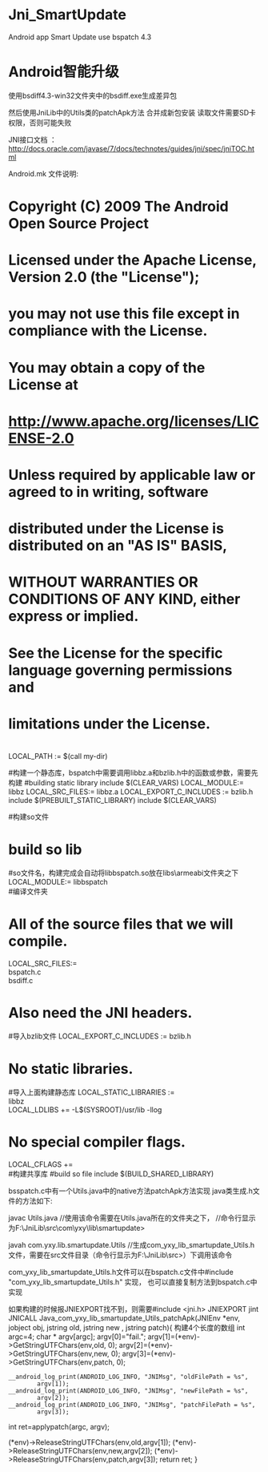 # Jni_SmartUpdate
Android app Smart Update use bspatch 4.3

Android智能升级
===========================================
使用bsdiff4.3-win32文件夹中的bsdiff.exe生成差异包

然后使用JniLib中的Utils类的patchApk方法 合并成新包安装
读取文件需要SD卡权限，否则可能失败

JNI接口文档 ：
http://docs.oracle.com/javase/7/docs/technotes/guides/jni/spec/jniTOC.html


Android.mk 文件说明:
	
# Copyright (C) 2009 The Android Open Source Project
#
# Licensed under the Apache License, Version 2.0 (the "License");
# you may not use this file except in compliance with the License.
# You may obtain a copy of the License at
#
#      http://www.apache.org/licenses/LICENSE-2.0
#
# Unless required by applicable law or agreed to in writing, software
# distributed under the License is distributed on an "AS IS" BASIS,
# WITHOUT WARRANTIES OR CONDITIONS OF ANY KIND, either express or implied.
# See the License for the specific language governing permissions and
# limitations under the License.
#
LOCAL_PATH := $(call my-dir)

#构建一个静态库，bspatch中需要调用libbz.a和bzlib.h中的函数或参数，需要先构建
#building static library
include $(CLEAR_VARS)
LOCAL_MODULE:= libbz
LOCAL_SRC_FILES:= libbz.a
LOCAL_EXPORT_C_INCLUDES := bzlib.h
include $(PREBUILT_STATIC_LIBRARY)
include $(CLEAR_VARS)

#构建so文件
# build so lib
#so文件名，构建完成会自动将libbspatch.so放在libs\armeabi文件夹之下
LOCAL_MODULE:= libbspatch  
#编译文件夹
# All of the source files that we will compile.  
LOCAL_SRC_FILES:= \
	bspatch.c \
	bsdiff.c
# Also need the JNI headers.  
#导入bzlib文件
LOCAL_EXPORT_C_INCLUDES := bzlib.h
# No static libraries.  
#导入上面构建静态库
LOCAL_STATIC_LIBRARIES := \
	libbz  
LOCAL_LDLIBS += -L$(SYSROOT)/usr/lib -llog
# No special compiler flags.  
LOCAL_CFLAGS +=  
#构建共享库
 #build so file
include $(BUILD_SHARED_LIBRARY)  

bsspatch.c中有一个Utils.java中的native方法patchApk方法实现
java类生成.h文件的方法如下:

javac Utils.java  //使用该命令需要在Utils.java所在的文件夹之下，
//命令行显示为F:\JniLib\src\com\yxy\lib\smartupdate>

javah com.yxy.lib.smartupdate.Utils //生成com_yxy_lib_smartupdate_Utils.h文件，需要在src文件目录（命令行显示为F:\JniLib\src>）下调用该命令

com_yxy_lib_smartupdate_Utils.h文件可以在bspatch.c文件中#include "com_yxy_lib_smartupdate_Utils.h" 实现，
也可以直接复制方法到bspatch.c中实现

如果构建的时候报JNIEXPORT找不到，则需要#include <jni.h>
JNIEXPORT jint JNICALL Java_com_yxy_lib_smartupdate_Utils_patchApk(JNIEnv *env,
        jobject obj, jstring old, jstring new , jstring patch){
  构建4个长度的数组
  int argc=4;
  char * argv[argc];
  argv[0]="fail.";
  argv[1]=(*env)->GetStringUTFChars(env,old, 0);
  argv[2]=(*env)->GetStringUTFChars(env,new, 0);
  argv[3]=(*env)->GetStringUTFChars(env,patch, 0);

	__android_log_print(ANDROID_LOG_INFO, "JNIMsg", "oldFilePath = %s",
			argv[1]);
	__android_log_print(ANDROID_LOG_INFO, "JNIMsg", "newFilePath = %s",
			argv[2]);
	__android_log_print(ANDROID_LOG_INFO, "JNIMsg", "patchFilePath = %s",
			argv[3]);

  int ret=applypatch(argc, argv);

   (*env)->ReleaseStringUTFChars(env,old,argv[1]);
   (*env)->ReleaseStringUTFChars(env,new,argv[2]);
   (*env)->ReleaseStringUTFChars(env,patch,argv[3]);
   return ret;
}




